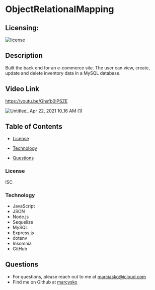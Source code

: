 # ObjectRelationalMapping

## Licensing:
  [![license](https://img.shields.io/badge/license-ISC-yellow)](https://shields.io)

## Description
Built the back end for an e-commerce site. The user can view, create, update and delete inventory data in a MySQL database.
## Video Link
https://youtu.be/Ghsfb0IPSZE

![Untitled_ Apr 22, 2021 10_16 AM (1)](https://media.giphy.com/media/V7bUT7FmREPsuQpwcH/giphy.gif)

## Table of Contents
 
  * [License](#License)
  
  * [Technology](#Technology)
  
  * [Questions](#Questions)


### License
ISC
### Technology

- JavaScript
- JSON
- Node.js 
- Sequelize
- MySQL 
- Express.js 
- dotenv
- Insomnia
- GitHub 




## Questions
* For questions, please reach out to me at marciasko@icloud.com
* Find me on Github at [marcysko](http://github.com/marcysko)
